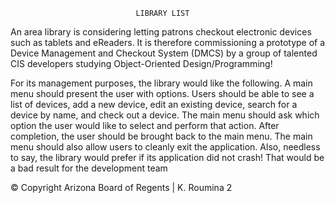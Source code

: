                                 LIBRARY LIST 
An area library is considering letting patrons checkout electronic devices such as tablets and eReaders. It is
therefore commissioning a prototype of a Device Management and Checkout System (DMCS) by a group of
talented CIS developers studying Object-Oriented Design/Programming!

For its management purposes, the library would like the following. A main menu should present the user with
options. Users should be able to see a list of devices, add a new device, edit an existing device, search for a
device by name, and check out a device. The main menu should ask which option the user would like to select
and perform that action. After completion, the user should be brought back to the main menu. The main
menu should also allow users to cleanly exit the application. Also, needless to say, the library would prefer if
its application did not crash! That would be a bad result for the development team

© Copyright Arizona Board of Regents | K. Roumina 2
